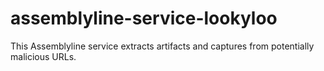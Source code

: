# assemblyline-service-lookyloo
 This Assemblyline service extracts artifacts and captures from potentially malicious URLs. 
